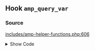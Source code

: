 ## Hook `amp_query_var`

### Source

[includes/amp-helper-functions.php:606](https://github.com/ampproject/amp-wp/blob/develop/includes/amp-helper-functions.php#L606)

<details>
<summary>Show Code</summary>
```php
return apply_filters( 'amp_query_var', defined( 'AMP_QUERY_VAR' ) ? AMP_QUERY_VAR : QueryVar::AMP );```
</details>
